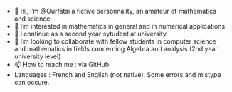 - 👋 Hi, I’m @Ourfatsi a fictive personnality, an amateur of mathematics and science.
- 👀 I’m interested in mathematics in general and in numerical applications
- 🌱 I continue as a second year sytudent at university.
- 💞️ I’m looking to collaborate with fellow students in computer science and mathematics in fields concerning Algebra and analysis (2nd year university level)
- 📫 How to reach me : via GitHub
- Languages : French and English (not native). Some errors and mistype can occure.

<!---
Ourfatsi/Ourfatsi is a ✨ special ✨ repository because its `README.md` (this file) appears on your GitHub profile.
You can click the Preview link to take a look at your changes.
--->
